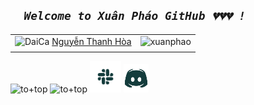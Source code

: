 ##  **_`   Welcome to Xuân Pháo GitHub 💔💔💔 ! `_**
|  | |
| :---: | :---: |
| ![DaiCa](https://user-images.githubusercontent.com/83102917/224762789-b8ded563-bcf5-4d1c-b0f4-dc3300b00cd3.png) <a href="https://www.youtube.com/channel/UCxvQ4j_oWcUrUkGbHWs4dLw" target="_blank"> Nguyễn Thanh Hòa</a> | ![xuanphao](https://user-images.githubusercontent.com/83102917/224962770-85b5a06c-e271-4cb8-84ce-f5c203e5452f.svg) |
| | |




<!-- <a href="https://www.youtube.com/channel/UCxvQ4j_oWcUrUkGbHWs4dLw" target="_blank">
 <img src="https://user-images.githubusercontent.com/83102917/225055660-5705930f-50cb-43db-87ad-40a3bbfd10e4.svg" alt="Vecter" />
</a> -->

![to+top](https://github.com/xuanphao19/xuanphao19/assets/83102917/010efc94-54c3-4025-b26c-3b38297d8b3e)
![to+top](https://github.com/xuanphao19/xuanphao19/assets/83102917/b7050c29-c68e-42c4-bee2-705d6c8ec8d0)
<img src="https://github.com/xuanphao19/xuanphao19/blob/main/img/slack.svg" width="50px" height="50px" alt="slack">
<img src="https://github.com/xuanphao19/xuanphao19/blob/main/img/discord.svg" width="40px" height="45px" alt="discord">
